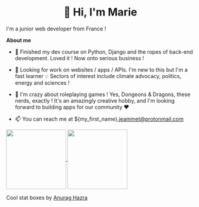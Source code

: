 <h1 align="center">👋 Hi, I'm Marie</h1>

I'm a junior web developer from France ! 

**About me**

- 🌱 Finished my dev course on Python, Django and the ropes of back-end development. Loved it ! Now onto serious business ! 

- 💼 Looking for work on websites / apps / APIs. I'm new to this but I'm a fast learner 💡 Sectors of interest include climate advocacy, politics, energy and sciences !

- 🎲 I'm crazy about roleplaying games ! Yes, Dongeons & Dragons, these nerds, exactly ! It's an amazingly creative hobby, and I'm looking forward to building apps for our community ♥️

- 📫 You can reach me at ${my_first_name}.jeammet@protonmail.com 


<a href="https://github.com/anuraghazra/github-readme-stats">
  <img height='160' align="center" src="https://github-readme-stats.vercel.app/api?username=mjeammet&show_icons=true&theme=gruvbox&count_private=true" />
</a>
<a href="https://github.com/anuraghazra/github-readme-stats">
  <img height='160' align="center" src="https://github-readme-stats.vercel.app/api/top-langs/?username=mjeammet&layout=compact&langs_count=6&theme=gruvbox" />
</a>

Cool stat boxes by [Anurag Hazra](https://github.com/anuraghazra/github-readme-stats)

<!---
mjeammet/mjeammet is a ✨ special ✨ repository because its `README.md` (this file) appears on your GitHub profile.
You can click the Preview link to take a look at your changes.
--->
